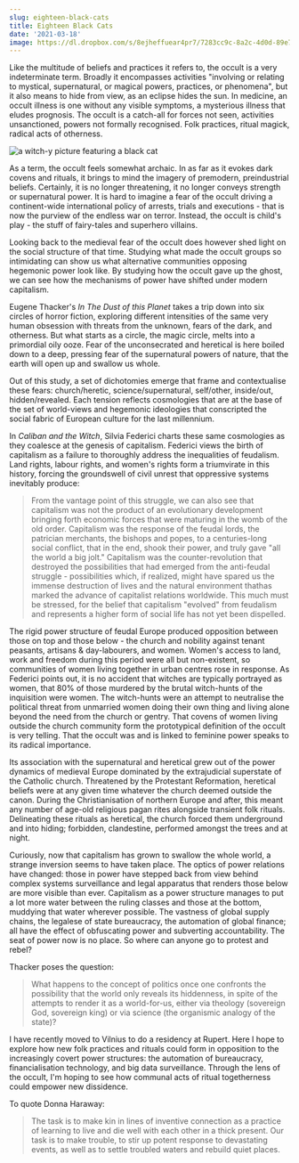 ```yaml
---
slug: eighteen-black-cats
title: Eighteen Black Cats
date: '2021-03-18'
image: https://dl.dropbox.com/s/8ejheffuear4pr7/7283cc9c-8a2c-4d0d-89e7-addb68f44d72_1000x400.png
---
```


Like the multitude of beliefs and practices it refers to, the occult is a very indeterminate term. Broadly it encompasses activities "involving or relating to mystical, supernatural, or magical powers, practices, or phenomena", but it also means to hide from view, as an eclipse hides the sun. In medicine, an occult illness is one without any visible symptoms, a mysterious illness that eludes prognosis. The occult is a catch-all for forces not seen, activities unsanctioned, powers not formally recognised. Folk practices, ritual magick, radical acts of otherness.

![a witch-y picture featuring a black cat](https://substackcdn.com/image/fetch/f_auto,q_auto:good,fl_progressive:steep/https%3A%2F%2Fbucketeer-e05bbc84-baa3-437e-9518-adb32be77984.s3.amazonaws.com%2Fpublic%2Fimages%2F7283cc9c-8a2c-4d0d-89e7-addb68f44d72_1000x400.gif)

As a term, the occult feels somewhat archaic. In as far as it evokes dark covens and rituals, it brings to mind the imagery of premodern, preindustrial beliefs. Certainly, it is no longer threatening, it no longer conveys strength or supernatural power. It is hard to imagine a fear of the occult driving a continent-wide international policy of arrests, trials and executions - that is now the purview of the endless war on terror. Instead, the occult is child's play - the stuff of fairy-tales and superhero villains.

Looking back to the medieval fear of the occult does however shed light on the social structure of that time. Studying what made the occult groups so intimidating can show us what alternative communities opposing hegemonic power look like. By studying how the occult gave up the ghost, we can see how the mechanisms of power have shifted under modern capitalism.

Eugene Thacker's *In The Dust of this Planet* takes a trip down into six circles of horror fiction, exploring different intensities of the same very human obsession with threats from the unknown, fears of the dark, and otherness. But what starts as a circle, the magic circle, melts into a primordial oily ooze. Fear of the unconsecrated and heretical is here boiled down to a deep, pressing fear of the supernatural powers of nature, that the earth will open up and swallow us whole.

Out of this study, a set of dichotomies emerge that frame and contextualise these fears: church/heretic, science/supernatural, self/other, inside/out, hidden/revealed. Each tension reflects cosmologies that are at the base of the set of world-views and hegemonic ideologies that conscripted the social fabric of European culture for the last millennium.

In *Caliban and the Witch*, Silvia Federici charts these same cosmologies as they coalesce at the genesis of capitalism. Federici views the birth of capitalism as a failure to thoroughly address the inequalities of feudalism. Land rights, labour rights, and women's rights form a triumvirate in this history, forcing the groundswell of civil unrest that oppressive systems inevitably produce:

>From the vantage point of this struggle, we can also see that capitalism was not the product of an evolutionary development bringing forth economic forces that were maturing in the womb of the old order. Capitalism was the response of the feudal lords, the patrician merchants, the bishops and popes, to a centuries-long social conflict, that in the end, shook their power, and truly gave "all the world a big jolt." Capitalism was the counter-revolution that destroyed the possibilities that had emerged from the anti-feudal struggle - possibilities which, if realized, might have spared us the immense destruction of lives and the natural environment thathas marked the advance of capitalist relations worldwide. This much must be stressed, for the belief that capitalism "evolved" from feudalism and represents a higher form of social life has not yet been dispelled.

The rigid power structure of feudal Europe produced opposition between those on top and those below - the church and nobility against tenant peasants, artisans & day-labourers, and women. Women's access to land, work and freedom during this period were all but non-existent, so communities of women living together in urban centres rose in response. As Federici points out, it is no accident that witches are typically portrayed as women, that 80% of those murdered by the brutal witch-hunts of the inquisition were women. The witch-hunts were an attempt to neutralise the political threat from unmarried women doing their own thing and living alone beyond the need from the church or gentry. That covens of women living outside the church community form the prototypical definition of the occult is very telling. That the occult was and is linked to feminine power speaks to its radical importance.

Its association with the supernatural and heretical grew out of the power dynamics of medieval Europe dominated by the extrajudicial superstate of the Catholic church. Threatened by the Protestant Reformation, heretical beliefs were at any given time whatever the church deemed outside the canon. During the Christianisation of northern Europe and after, this meant any number of age-old religious pagan rites alongside transient folk rituals. Delineating these rituals as heretical, the church forced them underground and into hiding; forbidden, clandestine, performed amongst the trees and at night.

Curiously, now that capitalism has grown to swallow the whole world, a strange inversion seems to have taken place. The optics of power relations have changed: those in power have stepped back from view behind complex systems surveillance and legal apparatus that renders those below are more visible than ever. Capitalism as a power structure manages to put a lot more water between the ruling classes and those at the bottom, muddying that water wherever possible. The vastness of global supply chains, the legalese of state bureaucracy, the automation of global finance; all have the effect of obfuscating power and subverting accountability. The seat of power now is no place. So where can anyone go to protest and rebel?

Thacker poses the question:

> What happens to the concept of politics once one confronts the possibility that the world only reveals its hiddenness, in spite of the attempts to render it as a world-for-us, either via theology (sovereign God, sovereign king) or via science (the organismic analogy of the state)?

I have recently moved to Vilnius to do a residency at Rupert. Here I hope to explore how new folk practices and rituals could form in opposition to the increasingly covert power structures: the automation of bureaucracy, financialisation technology, and big data surveillance. Through the lens of the occult, I'm hoping to see how communal acts of ritual togetherness could empower new dissidence.

To quote Donna Haraway:

> The task is to make kin in lines of inventive connection as a practice of learning to live and die well with each other in a thick present. Our task is to make trouble, to stir up potent response to devastating events, as well as to settle troubled waters and rebuild quiet places.
